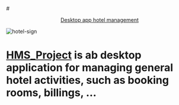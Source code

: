 
#<p align="center">[Desktop app hotel management](#)
  
  
  ![hotel-sign](https://user-images.githubusercontent.com/100168104/235477270-ab518933-8a18-4286-b3e2-689922458a50.png)

  
  # [HMS_Project](#) is ab desktop application for managing general hotel activities, such as booking rooms, billings, ...
</p>




